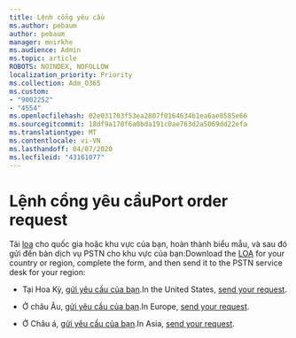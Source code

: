 ```yaml
---
title: Lệnh cổng yêu cầu
ms.author: pebaum
author: pebaum
manager: mnirkhe
ms.audience: Admin
ms.topic: article
ROBOTS: NOINDEX, NOFOLLOW
localization_priority: Priority
ms.collection: Adm_O365
ms.custom:
- "9002252"
- "4554"
ms.openlocfilehash: 02e031703f53ea2807f0164634b1ea6ae8585e66
ms.sourcegitcommit: 18df9a170f6a0bda191c0ae763d2a5069dd22efa
ms.translationtype: MT
ms.contentlocale: vi-VN
ms.lasthandoff: 04/07/2020
ms.locfileid: "43161077"
---
```

# <a name="port-order-request"></a><span data-ttu-id="5bd66-102">Lệnh cổng yêu cầu</span><span class="sxs-lookup"><span data-stu-id="5bd66-102">Port order request</span></span>

<span data-ttu-id="5bd66-103">Tải [loa](https://docs.microsoft.com/microsoftteams/manage-phone-numbers-for-your-organization/manage-phone-numbers-for-your-organization#letters-of-authorization-loas-for-transferring-numbers) cho quốc gia hoặc khu vực của bạn, hoàn thành biểu mẫu, và sau đó gửi đến bàn dịch vụ PSTN cho khu vực của bạn:</span><span class="sxs-lookup"><span data-stu-id="5bd66-103">Download the [LOA](https://docs.microsoft.com/microsoftteams/manage-phone-numbers-for-your-organization/manage-phone-numbers-for-your-organization#letters-of-authorization-loas-for-transferring-numbers) for your country or region, complete the form, and then send it to the PSTN service desk for your region:</span></span>

- <span data-ttu-id="5bd66-104">Tại Hoa Kỳ, [gửi yêu cầu của bạn](mailto:ptn@microsoft.com).</span><span class="sxs-lookup"><span data-stu-id="5bd66-104">In the United States, [send your request](mailto:ptn@microsoft.com).</span></span>

- <span data-ttu-id="5bd66-105">Ở châu Âu, [gửi yêu cầu của bạn](mailto:ptneu@microsoft.com).</span><span class="sxs-lookup"><span data-stu-id="5bd66-105">In Europe, [send your request](mailto:ptneu@microsoft.com).</span></span>

- <span data-ttu-id="5bd66-106">Ở Châu á, [gửi yêu cầu của bạn](mailto:ptnapac@microsoft.com).</span><span class="sxs-lookup"><span data-stu-id="5bd66-106">In Asia, [send your request](mailto:ptnapac@microsoft.com).</span></span>
